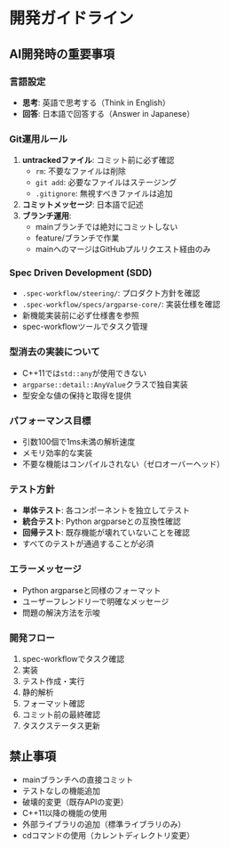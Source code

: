 # 開発ガイドライン

## AI開発時の重要事項

### 言語設定
- **思考**: 英語で思考する（Think in English）
- **回答**: 日本語で回答する（Answer in Japanese）

### Git運用ルール
1. **untrackedファイル**: コミット前に必ず確認
   - `rm`: 不要なファイルは削除
   - `git add`: 必要なファイルはステージング
   - `.gitignore`: 無視すべきファイルは追加
2. **コミットメッセージ**: 日本語で記述
3. **ブランチ運用**: 
   - mainブランチでは絶対にコミットしない
   - feature/ブランチで作業
   - mainへのマージはGitHubプルリクエスト経由のみ

### Spec Driven Development (SDD)
- `.spec-workflow/steering/`: プロダクト方針を確認
- `.spec-workflow/specs/argparse-core/`: 実装仕様を確認
- 新機能実装前に必ず仕様書を参照
- spec-workflowツールでタスク管理

### 型消去の実装について
- C++11では`std::any`が使用できない
- `argparse::detail::AnyValue`クラスで独自実装
- 型安全な値の保持と取得を提供

### パフォーマンス目標
- 引数100個で1ms未満の解析速度
- メモリ効率的な実装
- 不要な機能はコンパイルされない（ゼロオーバーヘッド）

### テスト方針
- **単体テスト**: 各コンポーネントを独立してテスト
- **統合テスト**: Python argparseとの互換性確認
- **回帰テスト**: 既存機能が壊れていないことを確認
- すべてのテストが通過することが必須

### エラーメッセージ
- Python argparseと同様のフォーマット
- ユーザーフレンドリーで明確なメッセージ
- 問題の解決方法を示唆

### 開発フロー
1. spec-workflowでタスク確認
2. 実装
3. テスト作成・実行
4. 静的解析
5. フォーマット確認
6. コミット前の最終確認
7. タスクステータス更新

## 禁止事項
- mainブランチへの直接コミット
- テストなしの機能追加
- 破壊的変更（既存APIの変更）
- C++11以降の機能の使用
- 外部ライブラリの追加（標準ライブラリのみ）
- cdコマンドの使用（カレントディレクトリ変更）